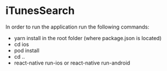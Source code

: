# iTunesSearch

In order to run the application run the following commands:

- yarn install in the root folder (where package.json is located)
- cd ios
- pod install
- cd ..
- react-native run-ios or react-native run-android